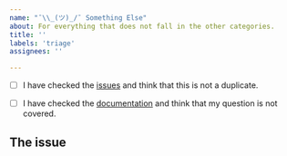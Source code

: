 ```yaml
---
name: "¯\\_(ツ)_/¯ Something Else"
about: For everything that does not fall in the other categories.
title: ''
labels: 'triage'
assignees: ''

---
```


<!--
    First of all thank you for submitting an issue.

    Before submitting the issue please check the checklist below and
    make sure that all boxes are ticked after you have fulfilled their tasks.
-->

<!-- For checking the box add an `x` between the brackets like so: [x] -->
- [ ] I have checked the [issues](https://github.com/cielquan/python_test-cielquan/issues) and think that this is not a duplicate.
- [ ] I have checked the [documentation](https://python-test-cielquan.rtfd.io/) and think that my question is not covered.


## The issue
<!-- Now please explain your issue or question, please be descriptive. -->
